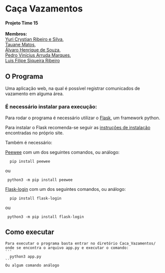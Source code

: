 # Caça Vazamentos

#### Projeto Time 15
 **Membros:**  <br/>[Yuri Crystian Ribeiro e Silva](https://github.com/guiatsu),<br/>
        [Tauane Matos](https://github.com/eaitae),<br/>
        [Álvaro Henrique de Souza](https://github.com/AlvaroSouza1),<br/>
        [Pedro Vinícius Arruda Marques](https://github.com/PedroVAM),<br/>
        [Luis Filipe Siqueira Ribeiro](https://github.com/Poskvansk)<br/>

## O Programa
  
   Uma aplicação web, na qual é possível registrar comunicados de vazamento em alguma área.
   
###  É necessário instalar para execução:


  Para rodar o programa é necessário utilizar o [Flask](https://flask.palletsprojects.com/en/2.0.x/), um framework python.
  
  Para instalar o Flask recomenda-se seguir as [instruções de instalação](https://flask.palletsprojects.com/en/2.0.x/installation/) encontradas no próprio site.
  
  Também é necessário:
  
  [Peewee](http://docs.peewee-orm.com/en/latest/) com um dos seguintes comandos, ou análogo:
  
  ```
    pip install peewee
  ```
   ou
   ```
    python3 -m pip install peewee
  ```
  
  [Flask-login](https://flask-login.readthedocs.io/en/latest/) com um dos seguintes comandos, ou análogo:
  
  ```
    pip install flask-login
  ```
  ou
   ```
    python3 -m pip install flask-login
  ```
  
  ## Como executar
  
    Para executar o programa basta entrar no diretório Caca_Vazamentos/ onde se encontra o arquivo app.py e executar o comando:
    ```
      python3 app.py
    ```
    Ou algum comando análogo
